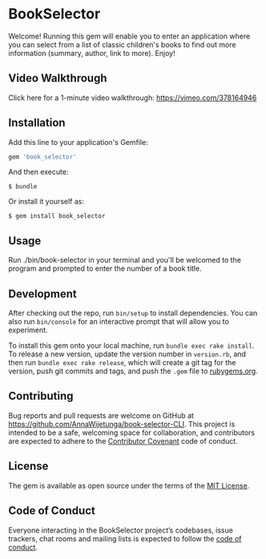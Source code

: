 # BookSelector

Welcome! Running this gem will enable you to enter an application where you can select from a list of classic children's books to find out more information (summary, author, link to more). Enjoy!

## Video Walkthrough

Click here for a 1-minute video walkthrough: https://vimeo.com/378164946

## Installation

Add this line to your application's Gemfile:

```ruby
gem 'book_selector'
```

And then execute:

    $ bundle

Or install it yourself as:

    $ gem install book_selector

## Usage

Run ./bin/book-selector in your terminal and you'll be welcomed to the program and prompted to enter the number of a book title.

## Development

After checking out the repo, run `bin/setup` to install dependencies. You can also run `bin/console` for an interactive prompt that will allow you to experiment.

To install this gem onto your local machine, run `bundle exec rake install`. To release a new version, update the version number in `version.rb`, and then run `bundle exec rake release`, which will create a git tag for the version, push git commits and tags, and push the `.gem` file to [rubygems.org](https://rubygems.org).

## Contributing

Bug reports and pull requests are welcome on GitHub at https://github.com/AnnaWijetunga/book-selector-CLI. This project is intended to be a safe, welcoming space for collaboration, and contributors are expected to adhere to the [Contributor Covenant](http://contributor-covenant.org) code of conduct.

## License

The gem is available as open source under the terms of the [MIT License](https://opensource.org/licenses/MIT).

## Code of Conduct

Everyone interacting in the BookSelector project’s codebases, issue trackers, chat rooms and mailing lists is expected to follow the [code of conduct](https://github.com/<AnnaWijetunga>/book_selector/blob/master/CODE_OF_CONDUCT.md).
